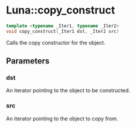 # Luna::copy_construct

```c++
template <typename _Iter1, typename _Iter2>
void copy_construct(_Iter1 dst, _Iter2 src)
```

Calls the copy constructor for the object. 



## Parameters
### dst
An iterator pointing to the object to be constructed. 

### src
An iterator pointing to the object to copy from. 

